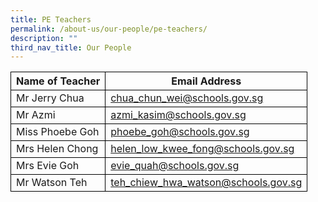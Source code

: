 ```yaml
---
title: PE Teachers
permalink: /about-us/our-people/pe-teachers/
description: ""
third_nav_title: Our People
---
```

<table>
	<thead>
		<tr>
      <th style="border:1px solid black;">Name of Teacher</th>
			<th style="border:1px solid black;">Email Address</th>
		</tr>
	</thead>
	<tbody>
		<tr>
      <td style="border:1px solid black;">Mr Jerry Chua</td>
			<td style="border:1px solid black;"><a href="chua_chun_wei@schools.gov.sg">chua_chun_wei@schools.gov.sg</a></td>
		</tr>
		<tr>
      <td style="border:1px solid black;">Mr Azmi </td>
			<td style="border:1px solid black;"><a href="azmi_kasim@schools.gov.sg">azmi_kasim@schools.gov.sg</a></td>
		</tr>
		<tr>
      <td style="border:1px solid black;">Miss Phoebe Goh</td>
			<td style="border:1px solid black;"><a href="phoebe_goh@schools.gov.sg">phoebe_goh@schools.gov.sg</a></td>
		</tr>
		<tr>
			 <td style="border:1px solid black;">Mrs Helen Chong</td>
			<td style="border:1px solid black;"><a href="helen_low_kwee_fong@schools.gov.sg">helen_low_kwee_fong@schools.gov.sg</a></td>
		</tr>
		 <tr>
      <td style="border:1px solid black;">Mrs Evie Goh</td>
			<td style="border:1px solid black;"><a href="evie_quah@schools.gov.sg">evie_quah@schools.gov.sg</a></td>
		</tr>
    <tr>
			 <td style="border:1px solid black;">Mr Watson Teh</td>
			<td style="border:1px solid black;"><a href="teh_chiew_hwa_watson@schools.gov.sg">teh_chiew_hwa_watson@schools.gov.sg</a></td>
		</tr>
</tbody>
</table>